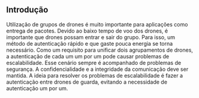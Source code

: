 ## Introdução
Utilização de grupos de drones é muito importante para aplicações como entrega de pacotes. Devido ao baixo tempo de voo dos drones, é importante que drones possam entrar e sair do grupo. Para isso, um método de autenticação rápido e que gaste pouca energia se torna necessário.
Como um requisito para unificar dois agrupamentos de drones, a autenticação de cada um um por um pode causar problemas de escalabilidade. Esse cenário sempre é acompanhado de problemas de segurança. A confidencialidade e a integridade da comunicação deve ser mantida.
A ideia para resolver os problemas de escalabilidade é fazer a autenticação entre drones de guarda, evitando a necessidade de autenticação um por um.
